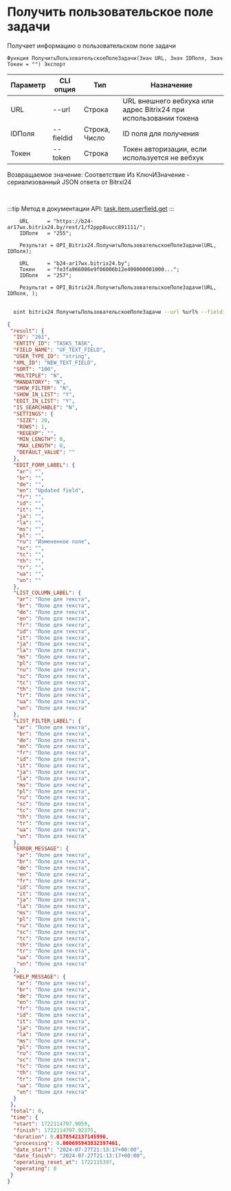 ﻿---
sidebar_position: 4
---

# Получить пользовательское поле задачи
 Получает информацию о пользовательском поле задачи



`Функция ПолучитьПользовательскоеПолеЗадачи(Знач URL, Знач IDПоля, Знач Токен = "") Экспорт`

  | Параметр | CLI опция | Тип | Назначение |
  |-|-|-|-|
  | URL | --url | Строка | URL внешнего вебхука или адрес Bitrix24 при использовании токена |
  | IDПоля | --fieldid | Строка, Число | ID поля для получения |
  | Токен | --token | Строка | Токен авторизации, если используется не вебхук |

  
  Возвращаемое значение:   Соответствие Из КлючИЗначение - сериализованный JSON ответа от Bitrxi24

<br/>

:::tip
Метод в документации API: [task.item.userfield.get](https://dev.1c-bitrix.ru/rest_help/tasks/task/userfield/get.php)
:::
<br/>


```bsl title="Пример кода"
    URL      = "https://b24-ar17wx.bitrix24.by/rest/1/f2ppp8uucc891111/";
    IDПоля   = "255";

    Результат = OPI_Bitrix24.ПолучитьПользовательскоеПолеЗадачи(URL, IDПоля);

    URL      = "b24-ar17wx.bitrix24.by";
    Токен    = "fe3fa966006e9f06006b12e400000001000...";
    IDПоля   = "257";

    Результат = OPI_Bitrix24.ПолучитьПользовательскоеПолеЗадачи(URL, IDПоля, );
```



```sh title="Пример команды CLI"
    
  oint bitrix24 ПолучитьПользовательскоеПолеЗадачи --url %url% --fieldid %fieldid% --token %token%

```

```json title="Результат"
{
 "result": {
  "ID": "261",
  "ENTITY_ID": "TASKS_TASK",
  "FIELD_NAME": "UF_TEXT_FIELD",
  "USER_TYPE_ID": "string",
  "XML_ID": "NEW_TEXT_FIELD",
  "SORT": "100",
  "MULTIPLE": "N",
  "MANDATORY": "N",
  "SHOW_FILTER": "N",
  "SHOW_IN_LIST": "Y",
  "EDIT_IN_LIST": "Y",
  "IS_SEARCHABLE": "N",
  "SETTINGS": {
   "SIZE": 20,
   "ROWS": 1,
   "REGEXP": "",
   "MIN_LENGTH": 0,
   "MAX_LENGTH": 0,
   "DEFAULT_VALUE": ""
  },
  "EDIT_FORM_LABEL": {
   "ar": "",
   "br": "",
   "de": "",
   "en": "Updated field",
   "fr": "",
   "id": "",
   "it": "",
   "ja": "",
   "la": "",
   "ms": "",
   "pl": "",
   "ru": "Измененное поле",
   "sc": "",
   "tc": "",
   "th": "",
   "tr": "",
   "ua": "",
   "vn": ""
  },
  "LIST_COLUMN_LABEL": {
   "ar": "Поле для текста",
   "br": "Поле для текста",
   "de": "Поле для текста",
   "en": "Поле для текста",
   "fr": "Поле для текста",
   "id": "Поле для текста",
   "it": "Поле для текста",
   "ja": "Поле для текста",
   "la": "Поле для текста",
   "ms": "Поле для текста",
   "pl": "Поле для текста",
   "ru": "Поле для текста",
   "sc": "Поле для текста",
   "tc": "Поле для текста",
   "th": "Поле для текста",
   "tr": "Поле для текста",
   "ua": "Поле для текста",
   "vn": "Поле для текста"
  },
  "LIST_FILTER_LABEL": {
   "ar": "Поле для текста",
   "br": "Поле для текста",
   "de": "Поле для текста",
   "en": "Поле для текста",
   "fr": "Поле для текста",
   "id": "Поле для текста",
   "it": "Поле для текста",
   "ja": "Поле для текста",
   "la": "Поле для текста",
   "ms": "Поле для текста",
   "pl": "Поле для текста",
   "ru": "Поле для текста",
   "sc": "Поле для текста",
   "tc": "Поле для текста",
   "th": "Поле для текста",
   "tr": "Поле для текста",
   "ua": "Поле для текста",
   "vn": "Поле для текста"
  },
  "ERROR_MESSAGE": {
   "ar": "Поле для текста",
   "br": "Поле для текста",
   "de": "Поле для текста",
   "en": "Поле для текста",
   "fr": "Поле для текста",
   "id": "Поле для текста",
   "it": "Поле для текста",
   "ja": "Поле для текста",
   "la": "Поле для текста",
   "ms": "Поле для текста",
   "pl": "Поле для текста",
   "ru": "Поле для текста",
   "sc": "Поле для текста",
   "tc": "Поле для текста",
   "th": "Поле для текста",
   "tr": "Поле для текста",
   "ua": "Поле для текста",
   "vn": "Поле для текста"
  },
  "HELP_MESSAGE": {
   "ar": "Поле для текста",
   "br": "Поле для текста",
   "de": "Поле для текста",
   "en": "Поле для текста",
   "fr": "Поле для текста",
   "id": "Поле для текста",
   "it": "Поле для текста",
   "ja": "Поле для текста",
   "la": "Поле для текста",
   "ms": "Поле для текста",
   "pl": "Поле для текста",
   "ru": "Поле для текста",
   "sc": "Поле для текста",
   "tc": "Поле для текста",
   "th": "Поле для текста",
   "tr": "Поле для текста",
   "ua": "Поле для текста",
   "vn": "Поле для текста"
  }
 },
 "total": 0,
 "time": {
  "start": 1722114797.9059,
  "finish": 1722114797.92375,
  "duration": 0.0178542137145996,
  "processing": 0.000695943832397461,
  "date_start": "2024-07-27T21:13:17+00:00",
  "date_finish": "2024-07-27T21:13:17+00:00",
  "operating_reset_at": 1722115397,
  "operating": 0
 }
}
```
